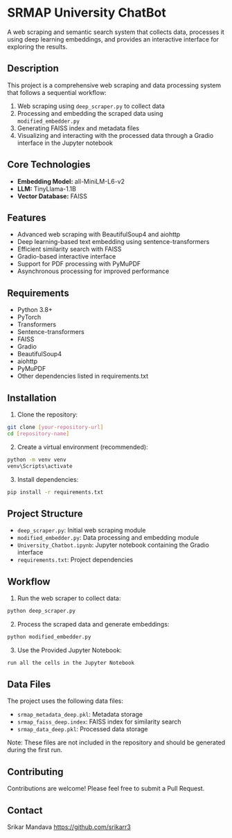 # SRMAP University ChatBot

A web scraping and semantic search system that collects data, processes it using deep learning embeddings, and provides an interactive interface for exploring the results.

## Description

This project is a comprehensive web scraping and data processing system that follows a sequential workflow:
1. Web scraping using `deep_scraper.py` to collect data
2. Processing and embedding the scraped data using `modified_embedder.py`
3. Generating FAISS index and metadata files
4. Visualizing and interacting with the processed data through a Gradio interface in the Jupyter notebook

## Core Technologies

- **Embedding Model:** all-MiniLM-L6-v2
- **LLM:** TinyLlama-1.1B
- **Vector Database:** FAISS

## Features

- Advanced web scraping with BeautifulSoup4 and aiohttp
- Deep learning-based text embedding using sentence-transformers
- Efficient similarity search with FAISS
- Gradio-based interactive interface
- Support for PDF processing with PyMuPDF
- Asynchronous processing for improved performance

## Requirements

- Python 3.8+
- PyTorch
- Transformers
- Sentence-transformers
- FAISS
- Gradio
- BeautifulSoup4
- aiohttp
- PyMuPDF
- Other dependencies listed in requirements.txt

## Installation

1. Clone the repository:

```bash
git clone [your-repository-url]
cd [repository-name]
```

2. Create a virtual environment (recommended):

```bash
python -m venv venv
venv\Scripts\activate
```

3. Install dependencies:

```bash
pip install -r requirements.txt
```

## Project Structure

- `deep_scraper.py`: Initial web scraping module
- `modified_embedder.py`: Data processing and embedding module
- `University_Chatbot.ipynb`: Jupyter notebook containing the Gradio interface
- `requirements.txt`: Project dependencies

## Workflow

1. Run the web scraper to collect data:

```bash
python deep_scraper.py
```

2. Process the scraped data and generate embeddings:

```bash
python modified_embedder.py
```

3. Use the Provided Jupyter Notebook:

```bash
run all the cells in the Jupyter Notebook
```

## Data Files

The project uses the following data files:

- `srmap_metadata_deep.pkl`: Metadata storage
- `srmap_faiss_deep.index`: FAISS index for similarity search
- `srmap_data_deep.pkl`: Processed data storage

Note: These files are not included in the repository and should be generated during the first run.


## Contributing

Contributions are welcome! Please feel free to submit a Pull Request.

## Contact

Srikar Mandava 
https://github.com/srikarr3
